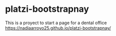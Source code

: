 # platzi-bootstrapnay 
This  is a proyect to start a page for a dental office
https://nadiaarroyo25.github.io/platzi-bootstrapnay/
